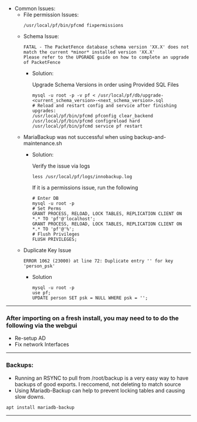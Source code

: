 * Common Issues:
  * File permission Issues:
    ```
    /usr/local/pf/bin/pfcmd fixpermissions
    ```
  * Schema Issue:
    ```
    FATAL - The PacketFence database schema version 'XX.X' does not match the current *minor* installed version 'XX.X'
    Please refer to the UPGRADE guide on how to complete an upgrade of PacketFence
    ```
    * Solution: 
      
      Upgrade Schema Versions in order using Provided SQL Files
      ```
      mysql -u root -p -v pf < /usr/local/pf/db/upgrade-<current_schema_version>-<next_schema_version>.sql
      # Reload and restart config and service after finishing upgrades:
      /usr/local/pf/bin/pfcmd pfconfig clear_backend
	  /usr/local/pf/bin/pfcmd configreload hard
	  /usr/local/pf/bin/pfcmd service pf restart
      ```
  * MariaBackup was not successful when using backup-and-maintenance.sh
	* Solution:
      
      Verify the issue via logs
      ```
      less /usr/local/pf/logs/innobackup.log
	  ```
      If it is a permissions issue, run the following
      ```
      # Enter DB
      mysql -u root -p
      # Set Perms
	  GRANT PROCESS, RELOAD, LOCK TABLES, REPLICATION CLIENT ON *.* TO 'pf'@'localhost';
	  GRANT PROCESS, RELOAD, LOCK TABLES, REPLICATION CLIENT ON *.* TO 'pf'@'%';
	  # Flush Privileges
      FLUSH PRIVILEGES;
      ```
  * Duplicate Key Issue
    ```
    ERROR 1062 (23000) at line 72: Duplicate entry '' for key 'person_psk'
	```
      * Solution
        ```
        mysql -u root -p
	    use pf;
	    UPDATE person SET psk = NULL WHERE psk = '';
	    ```	  
---
### After importing on a fresh install, you may need to to do the following via the webgui
* Re-setup AD
* Fix network Interfaces
---
### Backups:
* Running an RSYNC to pull from /root/backup is a very easy way to have backups of good exports. I reccomend, not deleting to match source
* Using Mariadb-Backup can help to prevent locking tables and causing slow downs.
```
apt install mariadb-backup
```
---